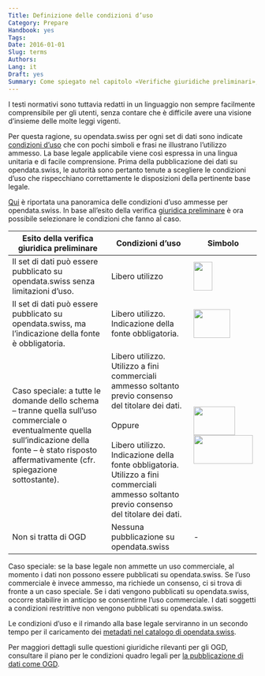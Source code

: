 ```yaml
---
Title: Definizione delle condizioni d’uso
Category: Prepare
Handbook: yes
Tags:
Date: 2016-01-01
Slug: terms
Authors:
Lang: it
Draft: yes
Summary: Come spiegato nel capitolo «Verifiche giuridiche preliminari», in seno all’amministrazione pubblica le condizioni d’uso di un set di dati si fondano su una base legale.
---
```


I testi normativi sono tuttavia redatti in un linguaggio non sempre facilmente comprensibile per gli utenti, senza contare che è difficile avere una visione d’insieme delle molte leggi vigenti.

Per questa ragione, su opendata.swiss per ogni set di dati sono indicate [condizioni d’uso](https://opendata.swiss/it/terms-of-use/) che con pochi simboli e frasi ne illustrano l’utilizzo ammesso. La base legale applicabile viene così espressa in una lingua unitaria e di facile comprensione. Prima della pubblicazione dei dati su opendata.swiss, le autorità sono pertanto tenute a scegliere le condizioni d’uso che rispecchiano correttamente le disposizioni della pertinente base legale.

[Qui](https://opendata.swiss/it/terms-of-use/) è riportata una panoramica delle condizioni d’uso ammesse per opendata.swiss. In base all’esito della verifica [giuridica preliminare](frameworks) è ora possibile selezionare le condizioni che fanno al caso.

| Esito della verifica giuridica preliminare | Condizioni d’uso | Simbolo |
|--------------------------------------------|------------------|--------|
| Il set di dati può essere pubblicato su opendata.swiss senza limitazioni d’uso. | Libero utilizzo | <img src="../../images/terms_open.svg" width="38" height="58"> |
| Il set di dati può essere pubblicato su opendata.swiss, ma l’indicazione della fonte è obbligatoria. | Libero utilizzo. Indicazione della fonte obbligatoria. | <img src="../../images/terms_by.svg" width="74" height="58"> |
| Caso speciale: a tutte le domande dello schema – tranne quella sull’uso commerciale o eventualmente quella sull’indicazione della fonte – è stato risposto affermativamente (cfr. spiegazione sottostante). | Libero utilizzo. Utilizzo a fini commerciali ammesso soltanto previo consenso del titolare dei dati. <br><br> Oppure <br><br> Libero utilizzo. Indicazione della fonte obbligatoria. Utilizzo a fini commerciali ammesso soltanto previo consenso del titolare dei dati. | <img src="../../images/terms_ask.svg" width="84" height="58"> <br> <img src="../../images/terms_by-ask.svg" width="120" height="58"> |
| Non si tratta di OGD | Nessuna pubblicazione su opendata.swiss | - |

Caso speciale: se la base legale non ammette un uso commerciale, al momento i dati non possono essere pubblicati su opendata.swiss. Se l’uso commerciale è invece ammesso, ma richiede un consenso, ci si trova di fronte a un caso speciale. Se i dati vengono pubblicati su opendata.swiss, occorre stabilire in anticipo se consentirne l’uso commerciale. I dati soggetti a condizioni restrittive non vengono pubblicati su opendata.swiss.

Le condizioni d’uso e il rimando alla base legale serviranno in un secondo tempo per il caricamento dei [metadati nel catalogo di opendata.swiss](/it/publish/metadata).

Per maggiori dettagli sulle questioni giuridiche rilevanti per gli OGD, consultare il piano per le condizioni quadro legali per [la pubblicazione di dati come OGD](/it/library/konzept-rechtliche-rahmen).
